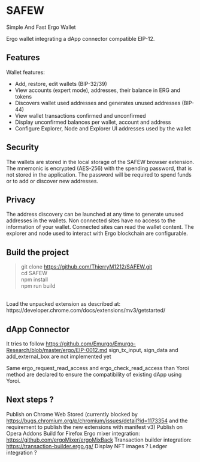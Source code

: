# SAFEW  

Simple And Fast Ergo Wallet

Ergo wallet integrating a dApp connector compatible EIP-12.

## Features
Wallet features:
 - Add, restore, edit wallets (BIP-32/39)
 - View accounts (expert mode), addresses, their balance in ERG and tokens
 - Discovers wallet used addresses and generates unused addresses (BIP-44)
 - View wallet transactions confirmed and unconfirmed
 - Display unconfirmed balances per wallet, account and address
 - Configure Explorer, Node and Explorer UI addresses used by the wallet

## Security
The wallets are stored in the local storage of the SAFEW browser extension.
The mnemonic is encrypted (AES-256) with the spending password, that is not stored in the application.
The password will be required to spend funds or to add or discover new addresses.

## Privacy
The address discovery can be launched at any time to generate unused addresses in the wallets.
Non connected sites have no access to the information of your wallet.
Connected sites can read the wallet content.
The explorer and node used to interact with Ergo blockchain are configurable.

## Build the project
> git clone https://github.com/ThierryM1212/SAFEW.git<br/>
> cd SAFEW <br/>
> npm install <br/>
> npm run build <br/>
<br/>
Load the unpacked extension as described at: https://developer.chrome.com/docs/extensions/mv3/getstarted/ <br/>

## dApp Connector
It tries to follow https://github.com/Emurgo/Emurgo-Research/blob/master/ergo/EIP-0012.md
sign_tx_input, sign_data and add_external_box are not implemented yet

Same ergo_request_read_access and ergo_check_read_access than Yoroi method are declared to ensure the compatibility of existing dApp using Yoroi.

## Next steps ?
Publish on Chrome Web Stored (currently blocked by https://bugs.chromium.org/p/chromium/issues/detail?id=1173354 and the requirement to publish the new extensions with manifest v3)
Publish on Opera Addons
Build for Firefox
Ergo mixer integration: https://github.com/ergoMixer/ergoMixBack
Transaction builder integration: https://transaction-builder.ergo.ga/
Display NFT images ?
Ledger integration ?

